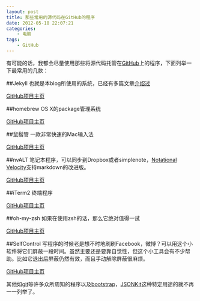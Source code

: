 ```yaml
--- 
layout: post
title: 那些常用的源代码在GitHub的程序
date: 2012-05-18 22:07:21
categories:
    - 电脑
tags:
    - GitHub
---
```

有可能的话，我都会尽量使用那些将源代码托管在[GitHub](https://github.com)上的程序，下面列举一下最常用的几款：

##Jekyll
也就是本blog所使用的系统，已经有多篇文章[介绍过](http://ztpala.com/tag/#Jekyll)

[GitHub项目主页](https://github.com/mojombo/jekyll)

##homebrew
OS X的package管理系统

[GitHub项目主页](https://github.com/mxcl/homebrew)

##鼠鬚管
一款非常快速的Mac输入法

[GitHub项目主页](https://github.com/lotem/squirrel)

##nvALT
笔记本程序，可以同步到Dropbox或者simplenote，[Notational Velocity](http://notational.net)支持markdown的改进版。

[GitHub项目主页](https://github.com/ttscoff/nv)

##iTerm2
终端程序

[GitHub项目主页](https://github.com/gnachman/iTerm2)

##oh-my-zsh
如果在使用zsh的话，那么它绝对值得一试

[GitHub项目主页](https://github.com/robbyrussell/oh-my-zsh)

##SelfControl
写程序的时候老是想不时地刷刷Facebook，微博？可以用这个小软件将它们屏蔽一段时间。虽然主要还是要靠自觉性，但这个小工具会有不少帮助。比如它退出后屏蔽仍然有效，而且手动解除屏蔽很麻烦。

[GitHub项目主页](http://selfcontrolapp.com/)

其他如[git](https://github.com/git/git)等许多众所周知的程序以及[bootstrap](https://github.com/twitter/bootstrap/)，[JSONKit](https://github.com/johnezang/JSONKit)这种特定用途的就不再一一列举了。